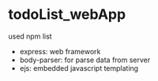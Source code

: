 # todoList_webApp

used npm list

- express: web framework
- body-parser: for parse data from server
- ejs: embedded javascript templating 
